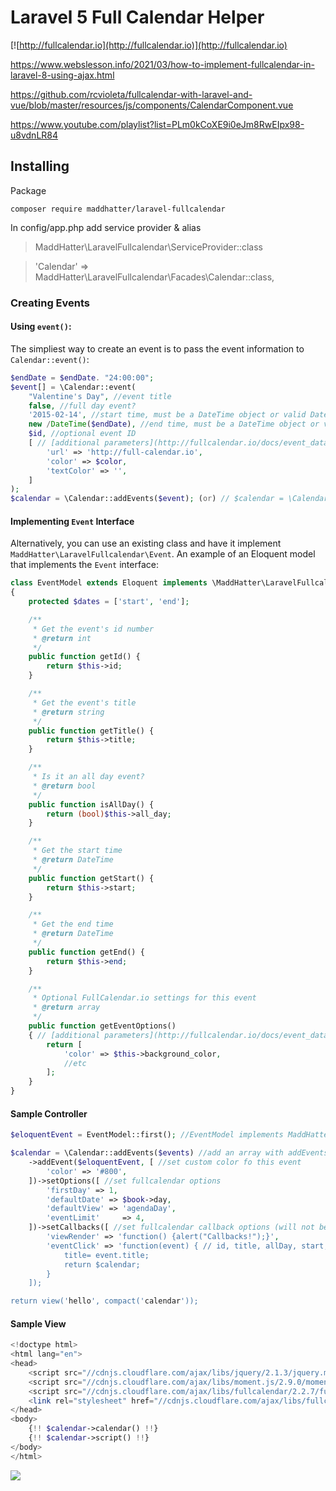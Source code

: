 # Laravel 5 Full Calendar Helper
[![http://fullcalendar.io](http://fullcalendar.io)](http://fullcalendar.io)

https://www.webslesson.info/2021/03/how-to-implement-fullcalendar-in-laravel-8-using-ajax.html

https://github.com/rcvioleta/fullcalendar-with-laravel-and-vue/blob/master/resources/js/components/CalendarComponent.vue

https://www.youtube.com/playlist?list=PLm0kCoXE9i0eJm8RwEIpx98-u8vdnLR84
## Installing
Package

    composer require maddhatter/laravel-fullcalendar

In config/app.php add service provider & alias
> MaddHatter\LaravelFullcalendar\ServiceProvider::class

> 'Calendar' => MaddHatter\LaravelFullcalendar\Facades\Calendar::class,

### Creating Events

#### Using `event()`:
The simpliest way to create an event is to pass the event information to `Calendar::event()`:

```php
$endDate = $endDate. "24:00:00";
$event[] = \Calendar::event(
    "Valentine's Day", //event title
    false, //full day event?
    '2015-02-14', //start time, must be a DateTime object or valid DateTime format (http://bit.ly/1z7QWbg)
    new /DateTime($endDate), //end time, must be a DateTime object or valid DateTime format (http://bit.ly/1z7QWbg),
	$id, //optional event ID
	[ // [additional parameters](http://fullcalendar.io/docs/event_data/Event_Object)
		'url' => 'http://full-calendar.io',
		'color' => $color,
		'textColor' => '',
	]
);
$calendar = \Calendar::addEvents($event); (or) // $calendar = \Calendar::addEvent($event);
```
#### Implementing `Event` Interface

Alternatively, you can use an existing class and have it implement `MaddHatter\LaravelFullcalendar\Event`. An example of an Eloquent model that implements the `Event` interface:

```php
class EventModel extends Eloquent implements \MaddHatter\LaravelFullcalendar\Event
{
    protected $dates = ['start', 'end'];

    /**
     * Get the event's id number
     * @return int
     */
    public function getId() {
		return $this->id;
	}

    /**
     * Get the event's title
     * @return string
     */
    public function getTitle() {
        return $this->title;
    }

    /**
     * Is it an all day event?
     * @return bool
     */
    public function isAllDay() {
        return (bool)$this->all_day;
    }

    /**
     * Get the start time
     * @return DateTime
     */
    public function getStart() {
        return $this->start;
    }

    /**
     * Get the end time
     * @return DateTime
     */
    public function getEnd() {
        return $this->end;
    }

    /**
     * Optional FullCalendar.io settings for this event
     * @return array
     */
    public function getEventOptions()
    { // [additional parameters](http://fullcalendar.io/docs/event_data/Event_Object)
        return [
            'color' => $this->background_color,
			//etc
        ];
    }
}
```

#### Sample Controller

```php
$eloquentEvent = EventModel::first(); //EventModel implements MaddHatter\LaravelFullcalendar\Event

$calendar = \Calendar::addEvents($events) //add an array with addEvents
    ->addEvent($eloquentEvent, [ //set custom color fo this event
        'color' => '#800',
    ])->setOptions([ //set fullcalendar options
		'firstDay' => 1,
        'defaultDate' => $book->day,
        'defaultView' => 'agendaDay',
        'eventLimit'     => 4,
	])->setCallbacks([ //set fullcalendar callback options (will not be JSON encoded)
        'viewRender' => 'function() {alert("Callbacks!");}',
        'eventClick' => 'function(event) { // id, title, allDay, start, end
            title= event.title;
            return $calendar;
        }
    ]);

return view('hello', compact('calendar'));
```

#### Sample View

```php
<!doctype html>
<html lang="en">
<head>
    <script src="//cdnjs.cloudflare.com/ajax/libs/jquery/2.1.3/jquery.min.js"></script>
    <script src="//cdnjs.cloudflare.com/ajax/libs/moment.js/2.9.0/moment.min.js"></script>
    <script src="//cdnjs.cloudflare.com/ajax/libs/fullcalendar/2.2.7/fullcalendar.min.js"></script>
    <link rel="stylesheet" href="//cdnjs.cloudflare.com/ajax/libs/fullcalendar/2.2.7/fullcalendar.min.css"/>
</head>
<body>
    {!! $calendar->calendar() !!}
    {!! $calendar->script() !!}
</body>
</html>
```

![](http://i.imgur.com/qjgVhCY.png)
